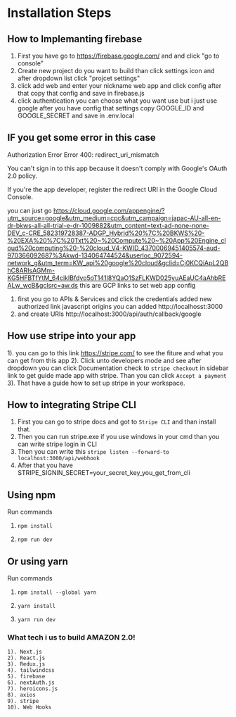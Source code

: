 # Installation Steps


## How to Implemanting firebase 

1) First you have go to https://firebase.google.com/ and and click "go to console"
2) Create new project do you want to build than click settings icon and after dropdown list click "projcet settings"
3) click add web and enter your nickname web app and click config after that copy that config and save in firebase.js
4) click authentication you can choose what you want use but i just use google 
after you have config that settings copy GOOGLE_ID and GOOGLE_SECRET and save in .env.local

## IF you get some error in this case

Authorization Error
Error 400: redirect_uri_mismatch

You can't sign in to this app because it doesn't comply with Google's OAuth 2.0 policy.

If you're the app developer, register the redirect URI in the Google Cloud Console.

you can just go https://cloud.google.com/appengine/?utm_source=google&utm_medium=cpc&utm_campaign=japac-AU-all-en-dr-bkws-all-all-trial-e-dr-1009882&utm_content=text-ad-none-none-DEV_c-CRE_582319728387-ADGP_Hybrid%20%7C%20BKWS%20-%20EXA%20%7C%20Txt%20~%20Compute%20~%20App%20Engine_cloud%20computing%20-%20cloud_V4-KWID_43700069451405574-aud-970366092687%3Akwd-134064744524&userloc_9072594-network_g&utm_term=KW_api%20google%20cloud&gclid=Cj0KCQiApL2QBhC8ARIsAGMm-KG5HFBTfYtM_64cikIBfdyo5oT141I8YQaO1SzFLKWD025yuAEaUC4aAhbREALw_wcB&gclsrc=aw.ds
this are GCP links to set web app config

1) first you go to APIs & Services and click the credentials added new authorized link javascript origins you can added http://localhosst:3000
2) and create URIs http://localhost:3000/api/auth/callback/google


## How use stripe into your app
1). you can go to this link https://stripe.com/ to see the fiture and what you can get from this app
2). Click unto developers mode and see after dropdown you can click Documentation check to `stripe checkout` in sidebar link to get guide made app with stripe. Than you can click `Accept a payment`
3). That have a guide how to set up stripe in your workspace.


## How to integrating Stripe CLI
1) First you can go to stripe docs and got to `Stripe CLI` and than install that.
2) Then you can run stripe.exe if you use windows in your cmd than you can write stripe login in CLI
3) Then you can write this `stripe listen --forward-to localhost:3000/api/webhook`
4) After that you have STRIPE_SIGNIN_SECRET=your_secret_key_you_get_from_cli


## Using npm

Run commands

1) ```npm install```


2) ```npm run dev```


## Or using yarn

Run commands 

1) ```npm install --global yarn```

2) ```yarn install```

3) ```yarn run dev```


### What tech i us to build AMAZON 2.0!

    1). Next.js
    2). React.js
    3). Redux.js
    4). tailwindcss
    5). firebase
    6). nextAuth.js
    7). heroicons.js
    8). axios
    9). stripe
    10). Web Hooks